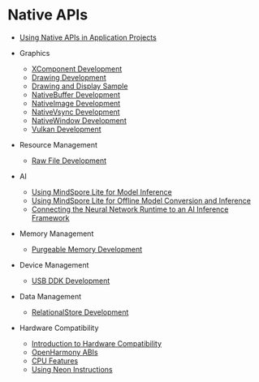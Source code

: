 # Native APIs

- [Using Native APIs in Application Projects](napi-guidelines.md)
- Graphics
  - [XComponent Development](xcomponent-guidelines.md)
  - [Drawing Development](drawing-guidelines.md)
  - [Drawing and Display Sample](drawing-sample.md)
  - [NativeBuffer Development](native-buffer-guidelines.md)
  - [NativeImage Development](native-image-guidelines.md)
  - [NativeVsync Development](native-vsync-guidelines.md)
  - [NativeWindow Development](native-window-guidelines.md)
  - [Vulkan Development](vulkan-guidelines.md)
- Resource Management
  - [Raw File Development](rawfile-guidelines.md)
- AI
  - [Using MindSpore Lite for Model Inference](mindspore-lite-guidelines.md)
  - [Using MindSpore Lite for Offline Model Conversion and Inference](mindspore-lite-offline-model-guidelines.md)
  - [Connecting the Neural Network Runtime to an AI Inference Framework](neural-network-runtime-guidelines.md)
- Memory Management
  - [Purgeable Memory Development](purgeable-memory-guidelines.md)
- Device Management
  - [USB DDK Development](usb-ddk-guidelines.md)

- Data Management
  - [RelationalStore Development](native-relational-store-guidelines.md)

- Hardware Compatibility
  - [Introduction to Hardware Compatibility](hw-guide.md)
  - [OpenHarmony ABIs](ohos-abi.md)
  - [CPU Features](cpu-features.md)
  - [Using Neon Instructions](neon-guide.md)
